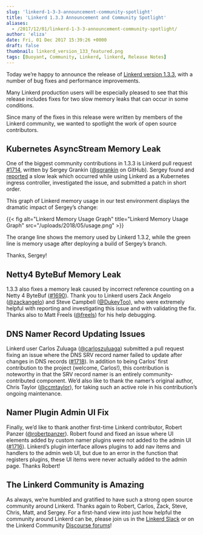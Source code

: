 ```yaml
---
slug: 'linkerd-1-3-3-announcement-community-spotlight'
title: 'Linkerd 1.3.3 Announcement and Community Spotlight'
aliases:
  - /2017/12/01/linkerd-1-3-3-announcement-community-spotlight/
author: 'eliza'
date: Fri, 01 Dec 2017 15:39:26 +0000
draft: false
thumbnail: linkerd_version_133_featured.png
tags: [Buoyant, Community, Linkerd, linkerd, Release Notes]
---
```


Today we’re happy to announce the release of [Linkerd version 1.3.3](https://github.com/linkerd/linkerd/releases/tag/1.3.3), with a number of bug fixes and performance improvements.

Many Linkerd production users will be especially pleased to see that this release includes fixes for two slow memory leaks that can occur in some conditions.

Since many of the fixes in this release were written by members of the Linkerd community, we wanted to spotlight the work of open source contributors.

## Kubernetes AsyncStream Memory Leak

One of the biggest community contributions in 1.3.3 is Linkerd pull request [#1714](https://github.com/linkerd/linkerd/pull/1714), written by Sergey Grankin ([@sgrankin](https://github.com/sgrankin) on GitHub). Sergey found and [reported](https://github.com/linkerd/linkerd/issues/1694) a slow leak which occurred while using Linkerd as a Kubernetes ingress controller, investigated the issue, and submitted a patch in short order.

This graph of Linkerd memory usage in our test environment displays the dramatic impact of Sergey’s change:

{{< fig
  alt="Linkerd Memory Usage Graph"
  title="Linkerd Memory Usage Graph"
  src="/uploads/2018/05/usage.png" >}}

The orange line shows the memory used by Linkerd 1.3.2, while the green line is memory usage after deploying a build of Sergey’s branch.

Thanks, Sergey!

## Netty4 ByteBuf Memory Leak

1.3.3 also fixes a memory leak caused by incorrect reference counting on a Netty 4 ByteBuf ([#1690](https://github.com/linkerd/linkerd/issues/1690)). Thank you to Linkerd users Zack Angelo ([@zackangelo](https://github.com/zackangelo)) and Steve Campbell ([@DukeyToo](https://github.com/dukeytoo)), who were extremely helpful with reporting and investigating this issue and with validating the fix. Thanks also to Matt Freels ([@freels](https://github.com/freels)) for his help debugging.

## DNS Namer Record Updating Issues

Linkerd user Carlos Zuluaga ([@carloszuluaga](https://github.com/carloszuluaga)) submitted a pull request fixing an issue where the DNS SRV record namer failed to update after changes in DNS records ([#1718](https://github.com/linkerd/linkerd/issues/1718)). In addition to being Carlos’ first contribution to the project (welcome, Carlos!), this contribution is noteworthy in that the SRV record namer is an entirely community-contributed component. We’d also like to thank the namer’s original author, Chris Taylor ([@ccmtaylor](https://github.com/ccmtaylor)), for taking such an active role in his contribution’s ongoing maintenance.

## Namer Plugin Admin UI Fix

Finally, we’d like to thank another first-time Linkerd contributor, Robert Panzer ([@robertpanzer](https://github.com/robertpanzer)). Robert found and fixed an issue where UI elements added by custom namer plugins were not added to the admin UI ([#1716](https://github.com/linkerd/linkerd/issues/1716)). Linkerd’s plugin interface allows plugins to add nav items and handlers to the admin web UI, but due to an error in the function that registers plugins, these UI items were never actually added to the admin page. Thanks Robert!

## The Linkerd Community is Amazing

As always, we’re humbled and gratified to have such a strong open source community around Linkerd. Thanks again to Robert, Carlos, Zack, Steve, Chris, Matt, and Sergey. For a first-hand view into just how helpful the community around Linkerd can be, please join us in the [Linkerd Slack](http://slack.linkerd.io) or on the Linkerd Community [Discourse forums](https://discourse.linkerd.io/)!
